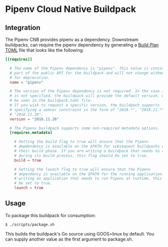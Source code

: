 # Pipenv Cloud Native Buildpack

## Integration

The Pipenv CNB provides pipenv as a dependency. Downstream buildpacks, can
require the pipenv dependency by generating a [Build Plan
TOML](https://github.com/buildpacks/spec/blob/master/buildpack.md#build-plan-toml)
file that looks like the following:

```toml
[[requires]]

  # The name of the Pipenv dependency is "pipenv". This value is considered
  # part of the public API for the buildpack and will not change without a plan
  # for deprecation.
  name = "pipenv"

  # The version of the Pipenv dependency is not required. In the case it
  # is not specified, the buildpack will provide the default version, which can
  # be seen in the buildpack.toml file.
  # If you wish to request a specific version, the buildpack supports
  # specifying a semver constraint in the form of "2018.*", "2018.11.*", or even
  # "2018.11.26".
  version = "2018.11.26"

  # The Pipenv buildpack supports some non-required metadata options.
  [requires.metadata]

    # Setting the build flag to true will ensure that the Pipenv
    # depdendency is available on the $PATH for subsequent buildpacks during
    # their build phase. If you are writing a buildpack that needs to run Pipenv
    # during its build process, this flag should be set to true.
    build = true

    # Setting the launch flag to true will ensure that the Pipenv
    # dependency is available on the $PATH for the running application. If you are
    # writing an application that needs to run Pipenv at runtime, this flag should
    # be set to true.
    launch = true
```

## Usage

To package this buildpack for consumption:
```
$ ./scripts/package.sh
```
This builds the buildpack's Go source using GOOS=linux by default. You can supply another value as the first argument to package.sh.
